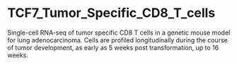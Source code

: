 # TCF7_Tumor_Specific_CD8_T_cells
Single-cell RNA-seq of tumor specific CD8 T cells in a genetic mouse model for lung adenocarcinoma. Cells are profiled longitudinally during the course of tumor development, as early as 5 weeks post transformation, up to 16 weeks.

